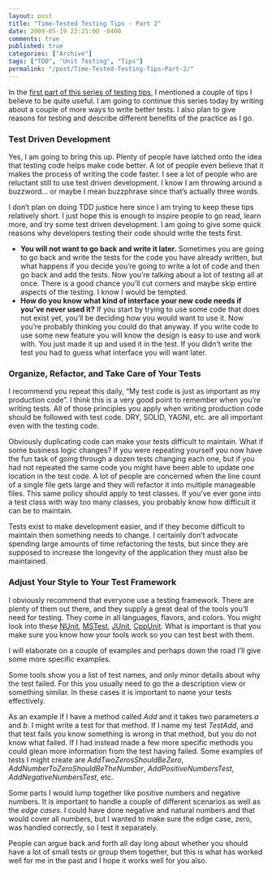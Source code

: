 ```yaml
---
layout: post
title: "Time-Tested Testing Tips - Part 2"
date: 2009-05-19 22:25:00 -0400
comments: true
published: true
categories: ["Archive"]
tags: ["TDD", "Unit Testing", "Tips"]
permalink: "/post/Time-Tested-Testing-Tips-Part-2/"
---
```


<p>In the <a href="/post/Time-Tested-Testing-Tips-Part-1.aspx">first part of this series of testing tips</a>, I mentioned a couple of tips I believe to be quite useful. I am going to continue this series today by writing about a couple of more ways to write better tests. I also plan to give reasons for testing and describe different benefits of the practice as I go.</p>
<h3>Test Driven Development</h3>
<p>Yes, I am going to bring this up. Plenty of people have latched onto the idea that testing code helps make code better. A lot of people even believe that it makes the process of writing the code faster. I see a lot of people who are reluctant still to use test driven development. I know I am throwing around a buzzword&hellip; or maybe I mean buzzphrase since that&rsquo;s actually three words.</p>
<p>I don&rsquo;t plan on doing TDD justice here since I am trying to keep these tips relatively short. I just hope this is enough to inspire people to go read, learn more, and try some test driven development. I am going to give some quick reasons why developers testing their code should write the tests first.</p>
<ul>
<li><strong>You will not want to go back and write it later.</strong> Sometimes you are going to go back and write the tests for the code you have already written, but what happens if you decide you&rsquo;re going to write a lot of code and then go back and add the tests. Now you&rsquo;re talking about a lot of testing all at once. There is a good chance you&rsquo;ll cut corners and maybe skip entire aspects of the testing. I know I would be tempted.</li>
<li><strong>How do you know what kind of interface your new code needs if you&rsquo;ve never used it?</strong> If you start by trying to use some code that does not exist yet, you&rsquo;ll be deciding how you would want to use it. Now you&rsquo;re probably thinking you could do that anyway. If you write code to use some new feature you will know the design is easy to use and work with. You just made it up and used it in the test. If you didn&rsquo;t write the test you had to guess what interface you will want later.</li>
</ul>
<h3>Organize, Refactor, and Take Care of Your Tests</h3>
<p>I recommend you repeat this daily, &ldquo;My test code is just as important as my production code&rdquo;. I think this is a very good point to remember when you&rsquo;re writing tests. All of those principles you apply when writing production code should be followed with test code. DRY, SOLID, YAGNI, etc. are all important even with the testing code.</p>
<p>Obviously duplicating code can make your tests difficult to maintain. What if some business logic changes? If you were repeating yourself you now have the fun task of going through a dozen tests changing each one, but if you had not repeated the same code you might have been able to update one location in the test code. A lot of people are concerned when the line count of a single file gets large and they will refactor it into multiple manageable files. This same policy should apply to test classes. If you&rsquo;ve ever gone into a test class with way too many classes, you probably know how difficult it can be to maintain.</p>
<p>Tests exist to make development easier, and if they become difficult to maintain then something needs to change. I certainly don&rsquo;t advocate spending large amounts of time refactoring the tests, but since they are supposed to increase the longevity of the application they must also be maintained.</p>
<h3>Adjust Your Style to Your Test Framework</h3>
<p>I obviously recommend that everyone use a testing framework. There are plenty of them out there, and they supply a great deal of the tools you&rsquo;ll need for testing. They come in all languages, flavors, and colors. You might look into these <a href="http://www.nunit.org/">NUnit</a>, <a href="http://msdn.microsoft.com/en-us/library/ms182409(VS.80).aspx">MSTest</a>, <a href="http://www.junit.org/">JUnit</a>, <a href="http://apps.sourceforge.net/mediawiki/cppunit/index.php?title=Main_Page">CppUnit</a>. What is important is that you make sure you know how your tools work so you can test best with them.</p>
<p>I will elaborate on a couple of examples and perhaps down the road I&rsquo;ll give some more specific examples.</p>
<p>Some tools show you a list of test names, and only minor details about why the test failed. For this you usually need to go the a description view or something similar. In these cases it is important to name your tests effectively.</p>
<p>As an example if I have a method called <em>Add</em> and it takes two parameters <em>a</em> and <em>b</em>. I might write a test for that method. If I name my test <em>TestAdd</em>, and that test fails you know something is wrong in that method, but you do not know what failed. If I had instead made a few more specific methods you could glean more information from the test having failed. Some examples of tests I might create are <em>AddTwoZerosShouldBeZero</em>, <em>AddNumberToZeroShouldBeTheNumber</em>, <em>AddPositiveNumbersTest</em>, <em>AddNegativeNumbersTest</em>, etc.</p>
<p>Some parts I would lump together like positive numbers and negative numbers. It is important to handle a couple of different scenarios as well as the <em>edge cases</em>. I could have done negative and natural numbers and that would cover all numbers, but I wanted to make sure the edge case, zero, was handled correctly, so I test it separately.</p>
<p>People can argue back and forth all day long about whether you should have a lot of small tests or group them together, but this is what has worked well for me in the past and I hope it works well for you also.</p>
